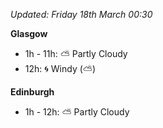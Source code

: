 *Updated: Friday 18th March 00:30*

**Glasgow**

* 1h - 11h: :partly_sunny: Partly Cloudy
* 12h: :cyclone: Windy (:partly_sunny:)

**Edinburgh**

* 1h - 12h: :partly_sunny: Partly Cloudy
